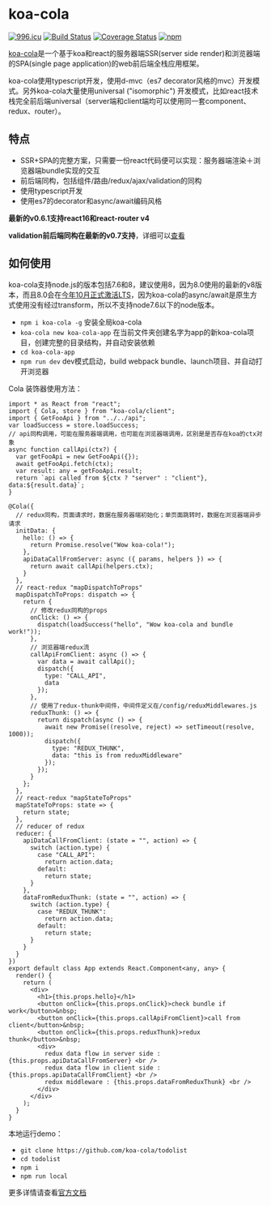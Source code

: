 
# koa-cola
[![996.icu](https://img.shields.io/badge/link-996.icu-red.svg)](https://996.icu)
[![Build Status](https://travis-ci.org/hcnode/koa-cola.svg?branch=master)](https://travis-ci.org/hcnode/koa-cola)
[![Coverage Status](https://coveralls.io/repos/github/hcnode/koa-cola/badge.svg?branch=master)](https://coveralls.io/github/hcnode/koa-cola?branch=master)
[![npm](https://img.shields.io/npm/v/koa-cola.svg)](https://www.npmjs.com/package/koa-cola)

[koa-cola](http://www.koa-cola.com)是一个基于koa和react的服务器端SSR(server side render)和浏览器端的SPA(single page application)的web前后端全栈应用框架。

koa-cola使用typescript开发，使用d-mvc（es7 decorator风格的mvc）开发模式。另外koa-cola大量使用universal ("isomorphic") 开发模式，比如react技术栈完全前后端universal（server端和client端均可以使用同一套component、redux、router）。

## 特点
* SSR+SPA的完整方案，只需要一份react代码便可以实现：服务器端渲染＋浏览器端bundle实现的交互
* 前后端同构，包括组件/路由/redux/ajax/validation的同构
* 使用typescript开发
* 使用es7的decorator和async/await编码风格

**最新的v0.6.1支持react16和react-router v4**

**validation前后端同构在最新的v0.7支持**，详细可以[查看](https://koa-cola-zh-cn.github.io/universal-validation.html)

## 如何使用

koa-cola支持node.js的版本包括7.6和8，建议使用8，因为8.0使用的最新的v8版本，而且8.0会在[今年10月正式激活LTS](https://github.com/nodejs/LTS)，因为koa-cola的async/await是原生方式使用没有经过transform，所以不支持node7.6以下的node版本。

* `npm i koa-cola -g` 安装全局koa-cola
* `koa-cola new koa-cola-app` 在当前文件夹创建名字为app的新koa-cola项目，创建完整的目录结构，并自动安装依赖
* `cd koa-cola-app`
* `npm run dev` dev模式启动，build webpack bundle、launch项目、并自动打开浏览器

Cola 装饰器使用方法：

```tsx
import * as React from "react";
import { Cola, store } from "koa-cola/client";
import { GetFooApi } from "../../api";
var loadSuccess = store.loadSuccess;
// api同构调用，可能在服务器端调用，也可能在浏览器端调用，区别是是否存在koa的ctx对象
async function callApi(ctx?) {
  var getFooApi = new GetFooApi({});
  await getFooApi.fetch(ctx);
  var result: any = getFooApi.result;
  return `api called from ${ctx ? "server" : "client"}, data:${result.data}`;
}

@Cola({
  // redux同构，页面请求时，数据在服务器端初始化；单页面跳转时，数据在浏览器端异步请求
  initData: {
    hello: () => {
      return Promise.resolve("Wow koa-cola!");
    },
    apiDataCallFromServer: async ({ params, helpers }) => {
      return await callApi(helpers.ctx);
    }
  },
  // react-redux "mapDispatchToProps"
  mapDispatchToProps: dispatch => {
    return {
      // 修改redux同构的props
      onClick: () => {
        dispatch(loadSuccess("hello", "Wow koa-cola and bundle work!"));
      },
      // 浏览器端redux流
      callApiFromClient: async () => {
        var data = await callApi();
        dispatch({
          type: "CALL_API",
          data
        });
      },
      // 使用了redux-thunk中间件，中间件定义在/config/reduxMiddlewares.js
      reduxThunk: () => {
        return dispatch(async () => {
          await new Promise((resolve, reject) => setTimeout(resolve, 1000));
          dispatch({
            type: "REDUX_THUNK",
            data: "this is from reduxMiddleware"
          });
        });
      }
    };
  },
  // react-redux "mapStateToProps"
  mapStateToProps: state => {
    return state;
  },
  // reducer of redux
  reducer: {
    apiDataCallFromClient: (state = "", action) => {
      switch (action.type) {
        case "CALL_API":
          return action.data;
        default:
          return state;
      }
    },
    dataFromReduxThunk: (state = "", action) => {
      switch (action.type) {
        case "REDUX_THUNK":
          return action.data;
        default:
          return state;
      }
    }
  }
})
export default class App extends React.Component<any, any> {
  render() {
    return (
      <div>
        <h1>{this.props.hello}</h1>
        <button onClick={this.props.onClick}>check bundle if work</button>&nbsp;
        <button onClick={this.props.callApiFromClient}>call from client</button>&nbsp;
        <button onClick={this.props.reduxThunk}>redux thunk</button>&nbsp;
        <div>
          redux data flow in server side : {this.props.apiDataCallFromServer} <br />
          redux data flow in client side : {this.props.apiDataCallFromClient} <br />
          redux middleware : {this.props.dataFromReduxThunk} <br />
        </div>
      </div>
    );
  }
}

```


本地运行demo：
* `git clone https://github.com/koa-cola/todolist`
* `cd todolist`
* `npm i`
* `npm run local`

更多详情请查看[官方文档](http://koa-cola.github.io/)

